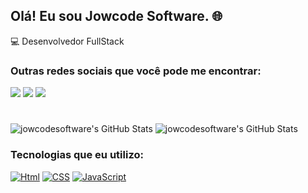 ## Olá! Eu sou Jowcode Software. 🌐
💻 Desenvolvedor FullStack

### Outras redes sociais que você pode me encontrar:

 <a href = "https://youtube.com/@jowcode?si=aLyxbma4_3ZF7CTU"><img src="https://img.shields.io/badge/Youtube-D14836?style=for-the-badge&logo=youtube&logoColor=white" target="_blank"></a>
 <a href="https://br.linkedin.com/in/jhonatan-souza01" target="_blank"><img src="https://img.shields.io/badge/Linkedin-7289DA?style=for-the-badge&logo=linkedin&logoColor=white"  target="_blank"></a> 
 <a href="https://instagram.com/jow_code" target="_blank"><img src="https://img.shields.io/badge/Instagram-E4405F?style=for-the-badge&logo=instagram&logoColor=white"    target="_blank"></a>
 #

<img src="https://github-readme-stats.vercel.app/api?username=jowcodesoftware&theme=midnight-purple&show_icons=true&hide_border=true&count_private=true" alt="jowcodesoftware's GitHub Stats" />
<img src="https://github-readme-stats.vercel.app/api/top-langs/?username=jowcodesoftware&theme=midnight-purple&show_icons=true&hide_border=true&layout=compact" alt="jowcodesoftware's GitHub Stats" />


### Tecnologias que eu utilizo:

 [![Html](https://img.shields.io/badge/HTML5-E34F26?style=for-the-badge&logo=html5&logoColor=white)]()
 [![CSS](https://img.shields.io/badge/CSS3-1572B6?style=for-the-badge&logo=css3&logoColor=white)]()
 [![JavaScript](https://img.shields.io/badge/JavaScript-323330?style=for-the-badge&logo=javascript&logoColor=F7DF1E)]()
#
